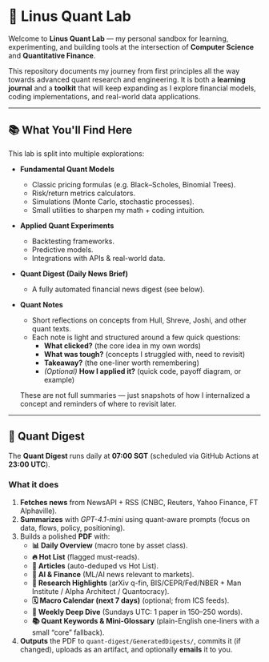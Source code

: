# 🧮 Linus Quant Lab

Welcome to **Linus Quant Lab** — my personal sandbox for learning, experimenting, and building tools at the intersection of **Computer Science** and **Quantitative Finance**.  

This repository documents my journey from first principles all the way towards advanced quant research and engineering. It is both a **learning journal** and a **toolkit** that will keep expanding as I explore financial models, coding implementations, and real-world data applications.

---

## 📚 What You'll Find Here

This lab is split into multiple explorations:

- **Fundamental Quant Models**  
  - Classic pricing formulas (e.g. Black–Scholes, Binomial Trees).  
  - Risk/return metrics calculators.  
  - Simulations (Monte Carlo, stochastic processes).  
  - Small utilities to sharpen my math + coding intuition.  

- **Applied Quant Experiments**  
  - Backtesting frameworks.  
  - Predictive models.  
  - Integrations with APIs & real-world data.  

- **Quant Digest (Daily News Brief)**  
  - A fully automated financial news digest (see below).  

- **Quant Notes**  
  - Short reflections on concepts from Hull, Shreve, Joshi, and other quant texts.  
  - Each note is light and structured around a few quick questions:  
    - **What clicked?** (the core idea in my own words)  
    - **What was tough?** (concepts I struggled with, need to revisit)  
    - **Takeaway?** (the one-liner worth remembering)  
    - *(Optional)* **How I applied it?** (quick code, payoff diagram, or example)  

  These are not full summaries — just snapshots of how I internalized a concept and reminders of where to revisit later.

---

## 📰 Quant Digest

The **Quant Digest** runs daily at **07:00 SGT** (scheduled via GitHub Actions at **23:00 UTC**).

### What it does
1. **Fetches news** from NewsAPI + RSS (CNBC, Reuters, Yahoo Finance, FT Alphaville).
2. **Summarizes** with *GPT-4.1-mini* using quant-aware prompts (focus on data, flows, policy, positioning).
3. Builds a polished **PDF** with:
   - **📊 Daily Overview** (macro tone by asset class).
   - **🔥 Hot List** (flagged must-reads).
   - **📰 Articles** (auto-deduped vs Hot List).
   - **🤖 AI & Finance** (ML/AI news relevant to markets).
   - **📑 Research Highlights** (arXiv q-fin, BIS/CEPR/Fed/NBER + Man Institute / Alpha Architect / Quantocracy).
   - **🗓 Macro Calendar (next 7 days)** (optional; from ICS feeds).
   - **📘 Weekly Deep Dive** (Sundays UTC: 1 paper in 150–250 words).
   - **📚 Quant Keywords & Mini-Glossary** (plain-English one-liners with a small “core” fallback).
4. **Outputs** the PDF to `quant-digest/GeneratedDigests/`, commits it (if changed), uploads as an artifact, and optionally **emails** it to you.
